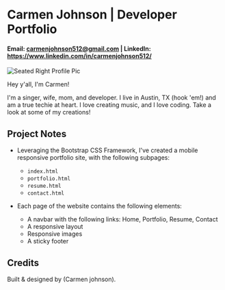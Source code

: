 # Carmen Johnson | Developer Portfolio

#### Email: carmenjohnson512@gmail.com | LinkedIn: https://www.linkedin.com/in/carmenjohnson512/

![Seated Right Profile Pic](https://github.com/carmenjohnson512/carmenjohnson512.github.io/blob/master/css/seatedDotsProfileRight.jpg?raw=true)

Hey y'all, I'm Carmen!

I'm a singer, wife, mom, and developer. I live in Austin, TX (hook 'em!) and am a true techie at heart. I love creating music, and I love coding. Take a look at some of my creations!


## Project Notes

* Leveraging the Bootstrap CSS Framework, I've created a mobile responsive portfolio site, with the following subpages:
    * `index.html` 
    * `portfolio.html` 
    * `resume.html`
    * `contact.html`

* Each page of the website contains the following elements:

   * A navbar with the following links: Home, Portfolio, Resume, Contact
   * A responsive layout
   * Responsive images
   * A sticky footer


## Credits <a name="credits"></a>
Built & designed by (Carmen johnson).